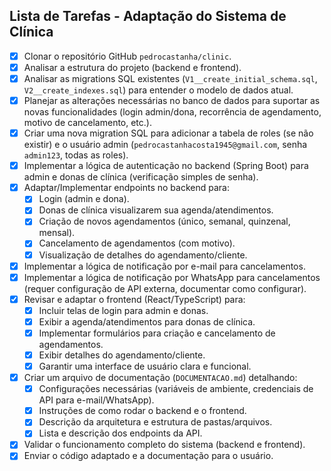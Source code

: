 ## Lista de Tarefas - Adaptação do Sistema de Clínica

- [x] Clonar o repositório GitHub `pedrocastanha/clinic`.
- [x] Analisar a estrutura do projeto (backend e frontend).
- [x] Analisar as migrations SQL existentes (`V1__create_initial_schema.sql`, `V2__create_indexes.sql`) para entender o modelo de dados atual.
- [x] Planejar as alterações necessárias no banco de dados para suportar as novas funcionalidades (login admin/dona, recorrência de agendamento, motivo de cancelamento, etc.).
- [x] Criar uma nova migration SQL para adicionar a tabela de roles (se não existir) e o usuário admin (`pedrocastanhacosta1945@gmail.com`, senha `admin123`, todas as roles).
- [x] Implementar a lógica de autenticação no backend (Spring Boot) para admin e donas de clínica (verificação simples de senha).
- [x] Adaptar/Implementar endpoints no backend para:
    - [x] Login (admin e dona).
    - [x] Donas de clínica visualizarem sua agenda/atendimentos.
    - [x] Criação de novos agendamentos (único, semanal, quinzenal, mensal).
    - [x] Cancelamento de agendamentos (com motivo).
    - [x] Visualização de detalhes do agendamento/cliente.
- [x] Implementar a lógica de notificação por e-mail para cancelamentos.
- [x] Implementar a lógica de notificação por WhatsApp para cancelamentos (requer configuração de API externa, documentar como configurar).
- [x] Revisar e adaptar o frontend (React/TypeScript) para:
    - [x] Incluir telas de login para admin e donas.
    - [x] Exibir a agenda/atendimentos para donas de clínica.
    - [x] Implementar formulários para criação e cancelamento de agendamentos.
    - [x] Exibir detalhes do agendamento/cliente.
    - [x] Garantir uma interface de usuário clara e funcional.
- [x] Criar um arquivo de documentação (`DOCUMENTACAO.md`) detalhando:
    - [x] Configurações necessárias (variáveis de ambiente, credenciais de API para e-mail/WhatsApp).
    - [x] Instruções de como rodar o backend e o frontend.
    - [x] Descrição da arquitetura e estrutura de pastas/arquivos.
    - [x] Lista e descrição dos endpoints da API.
- [x] Validar o funcionamento completo do sistema (backend e frontend).
- [x] Enviar o código adaptado e a documentação para o usuário.